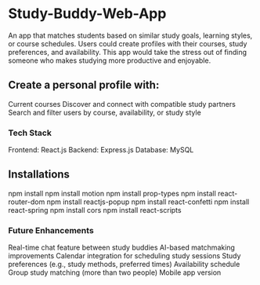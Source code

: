 # Study-Buddy-Web-App
An app that matches students based on similar study goals, learning styles, or course schedules. Users could create profiles with their courses, study preferences, and availability. This app would take the stress out of finding someone who makes studying more productive and enjoyable.

## Create a personal profile with:
Current courses
Discover and connect with compatible study partners
Search and filter users by course, availability, or study style

### Tech Stack 
Frontend: React.js
Backend: Express.js
Database: MySQL

## Installations 
npm install 
npm install motion
npm install prop-types
npm install react-router-dom
npm install reactjs-popup
npm install react-confetti
npm install react-spring
npm install cors 
npm install react-scripts

### Future Enhancements
Real-time chat feature between study buddies
AI-based matchmaking improvements
Calendar integration for scheduling study sessions
Study preferences (e.g., study methods, preferred times)
Availability schedule
Group study matching (more than two people)
Mobile app version
